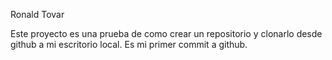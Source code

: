 Ronald Tovar

Este proyecto es una prueba de como crear un repositorio y clonarlo desde github a mi escritorio local.
Es mi primer commit a github.